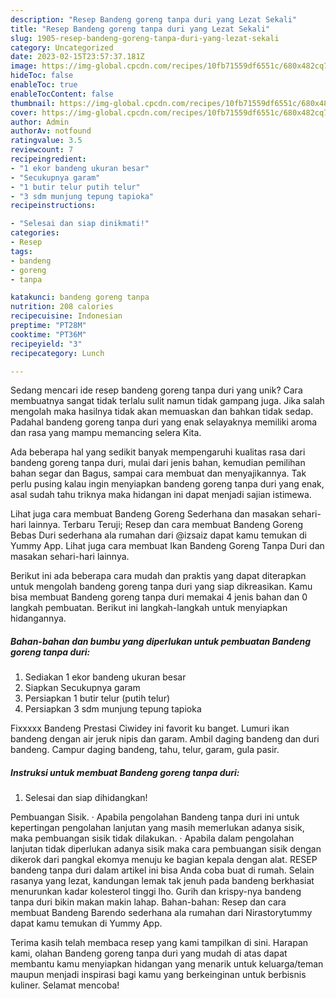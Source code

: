 ```yaml
---
description: "Resep Bandeng goreng tanpa duri yang Lezat Sekali"
title: "Resep Bandeng goreng tanpa duri yang Lezat Sekali"
slug: 1905-resep-bandeng-goreng-tanpa-duri-yang-lezat-sekali
category: Uncategorized
date: 2023-02-15T23:57:37.181Z
image: https://img-global.cpcdn.com/recipes/10fb71559df6551c/680x482cq70/bandeng-goreng-tanpa-duri-foto-resep-utama.jpg
hideToc: false
enableToc: true
enableTocContent: false
thumbnail: https://img-global.cpcdn.com/recipes/10fb71559df6551c/680x482cq70/bandeng-goreng-tanpa-duri-foto-resep-utama.jpg
cover: https://img-global.cpcdn.com/recipes/10fb71559df6551c/680x482cq70/bandeng-goreng-tanpa-duri-foto-resep-utama.jpg
author: Admin
authorAv: notfound
ratingvalue: 3.5
reviewcount: 7
recipeingredient:
- "1 ekor bandeng ukuran besar"
- "Secukupnya garam"
- "1 butir telur putih telur"
- "3 sdm munjung tepung tapioka"
recipeinstructions:

- "Selesai dan siap dinikmati!"
categories:
- Resep
tags:
- bandeng
- goreng
- tanpa

katakunci: bandeng goreng tanpa 
nutrition: 208 calories
recipecuisine: Indonesian
preptime: "PT28M"
cooktime: "PT36M"
recipeyield: "3"
recipecategory: Lunch

---
```





Sedang mencari ide resep bandeng goreng tanpa duri yang unik? Cara membuatnya sangat tidak terlalu sulit namun tidak gampang juga. Jika salah mengolah maka hasilnya tidak akan memuaskan dan bahkan tidak sedap. Padahal bandeng goreng tanpa duri yang enak selayaknya memiliki aroma dan rasa yang mampu memancing selera Kita.





Ada beberapa hal yang sedikit banyak mempengaruhi kualitas rasa dari bandeng goreng tanpa duri, mulai dari jenis bahan, kemudian pemilihan bahan segar dan Bagus, sampai cara membuat dan menyajikannya. Tak perlu pusing kalau ingin menyiapkan bandeng goreng tanpa duri yang enak,      asal sudah tahu triknya maka hidangan ini dapat menjadi sajian istimewa.














Lihat juga cara membuat Bandeng Goreng Sederhana dan masakan sehari-hari lainnya. Terbaru Teruji; Resep dan cara membuat Bandeng Goreng Bebas Duri sederhana ala rumahan dari @izsaiz dapat kamu temukan di Yummy App. Lihat juga cara membuat Ikan Bandeng Goreng Tanpa Duri dan masakan sehari-hari lainnya.






Berikut ini ada beberapa cara mudah dan praktis yang dapat diterapkan untuk mengolah bandeng goreng tanpa duri yang siap dikreasikan. Kamu bisa membuat Bandeng goreng tanpa duri memakai 4 jenis bahan dan 0 langkah pembuatan. Berikut ini langkah-langkah untuk menyiapkan hidangannya.

<!--inarticleads1-->

##### Bahan-bahan dan bumbu yang diperlukan untuk pembuatan Bandeng goreng tanpa duri:

1. Sediakan 1 ekor bandeng ukuran besar
1. Siapkan Secukupnya garam
1. Persiapkan 1 butir telur (putih telur)
1. Persiapkan 3 sdm munjung tepung tapioka


Fixxxxx Bandeng Prestasi Ciwidey ini favorit ku banget. Lumuri ikan bandeng dengan air jeruk nipis dan garam. Ambil daging bandeng dan duri bandeng. Campur daging bandeng, tahu, telur, garam, gula pasir. 

<!--inarticleads2-->

##### Instruksi untuk membuat Bandeng goreng tanpa duri:


1. Selesai dan siap dihidangkan!

Pembuangan Sisik. · Apabila pengolahan Bandeng tanpa duri ini untuk kepertingan pengolahan lanjutan yang masih memerlukan adanya sisik, maka pembuangan sisik tidak dilakukan. · Apabila dalam pengolahan lanjutan tidak diperlukan adanya sisik maka cara pembuangan sisik dengan dikerok dari pangkal ekomya menuju ke bagian kepala dengan alat. RESEP bandeng tanpa duri dalam artikel ini bisa Anda coba buat di rumah. Selain rasanya yang lezat, kandungan lemak tak jenuh pada bandeng berkhasiat menurunkan kadar kolesterol tinggi lho. Gurih dan krispy-nya bandeng tanpa duri bikin makan makin lahap. Bahan-bahan: Resep dan cara membuat Bandeng Barendo sederhana ala rumahan dari Nirastorytummy dapat kamu temukan di Yummy App. 

Terima kasih telah membaca resep yang kami tampilkan di sini. Harapan kami, olahan Bandeng goreng tanpa duri yang mudah di atas dapat membantu kamu menyiapkan hidangan yang menarik untuk keluarga/teman maupun menjadi inspirasi bagi kamu yang berkeinginan untuk berbisnis kuliner. Selamat mencoba!
